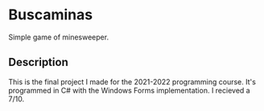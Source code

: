 # Buscaminas

Simple game of minesweeper.

## Description

This is the final project I made for the 2021-2022 programming course. It's programmed in C# with the Windows Forms implementation. I recieved a 7/10.
